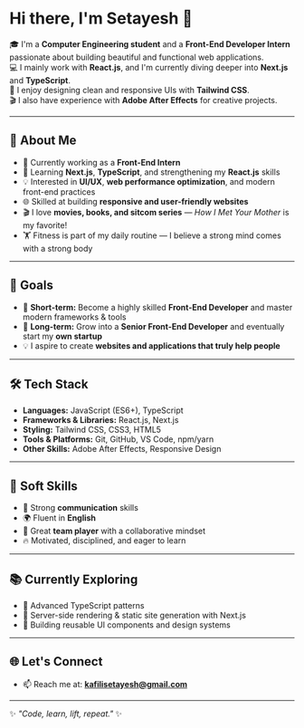 # Hi there, I'm Setayesh 👋

🎓 I'm a **Computer Engineering student** and a **Front-End Developer Intern** passionate about building beautiful and functional web applications.  
💻 I mainly work with **React.js**, and I'm currently diving deeper into **Next.js** and **TypeScript**.  
🎨 I enjoy designing clean and responsive UIs with **Tailwind CSS**.  
🎬 I also have experience with **Adobe After Effects** for creative projects.  

---

## 🚀 About Me
- 🔭 Currently working as a **Front-End Intern**  
- 🌱 Learning **Next.js**, **TypeScript**, and strengthening my **React.js** skills  
- 💡 Interested in **UI/UX**, **web performance optimization**, and modern front-end practices  
- 🌐 Skilled at building **responsive and user-friendly websites**  
- 🎬 I love **movies, books, and sitcom series** — *How I Met Your Mother* is my favorite!  
- 🏋️ Fitness is part of my daily routine — I believe a strong mind comes with a strong body  

---

## 🎯 Goals
- 🎯 **Short-term:** Become a highly skilled **Front-End Developer** and master modern frameworks & tools  
- 🚀 **Long-term:** Grow into a **Senior Front-End Developer** and eventually start my **own startup**  
- 💡 I aspire to create **websites and applications that truly help people**  

---

## 🛠️ Tech Stack
- **Languages:** JavaScript (ES6+), TypeScript  
- **Frameworks & Libraries:** React.js, Next.js  
- **Styling:** Tailwind CSS, CSS3, HTML5  
- **Tools & Platforms:** Git, GitHub, VS Code, npm/yarn  
- **Other Skills:** Adobe After Effects, Responsive Design  

---

## 🤝 Soft Skills
- 💬 Strong **communication** skills  
- 🌍 Fluent in **English**  
- 👥 Great **team player** with a collaborative mindset  
- 🔥 Motivated, disciplined, and eager to learn  

---

## 📚 Currently Exploring
- 🔹 Advanced TypeScript patterns  
- 🔹 Server-side rendering & static site generation with Next.js  
- 🔹 Building reusable UI components and design systems  

---

## 🌐 Let's Connect  
- 📫 Reach me at: **kafilisetayesh@gmail.com**  

---

✨ *"Code, learn, lift, repeat."* ✨
